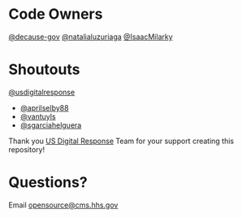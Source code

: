 # Code Owners

[@decause-gov](https://github.com/decause-gov)
[@natalialuzuriaga](https://github.com/natalialuzuriaga)
[@IsaacMilarky](https://github.com/IsaacMilarky)

# Shoutouts

[@usdigitalresponse](https://github.com/usdigitalresponse)

- [@aprilselby88](https://github.com/aprilselby88)
- [@vantuyls](https://github.com/vantuyls)
- [@sgarciahelguera](https://github.com/sgarciahelguera)

Thank you [US Digital Response](https://www.usdigitalresponse.org/) Team for your support creating this repository!

# Questions?

Email opensource@cms.hhs.gov
